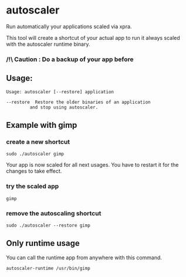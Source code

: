 # autoscaler

Run automatically your applications scaled via xpra.

This tool will create a shortcut of your actual app to run it always scaled with the autoscaler runtime binary.

### /!\ Caution : Do a backup of your app before

## Usage:
````
Usage: autoscaler [--restore] application

--restore  Restore the older binaries of an application
         and stop using autoscaler.

````

## Example with gimp

### create a new shortcut
````
sudo ./autoscaler gimp
````
Your app is now scaled for all next usages. You have to restart it for the changes to take effect.

### try the scaled app
````
gimp
````

### remove the autoscaling shortcut
````
sudo ./autoscaler --restore gimp
````

## Only runtime usage

You can call the runtime app from anywhere with this command.

````
autoscaler-runtime /usr/bin/gimp
````